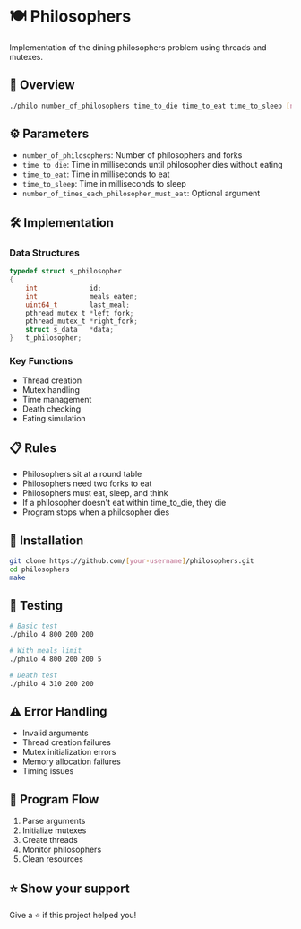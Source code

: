 # 🍽️ Philosophers

Implementation of the dining philosophers problem using threads and mutexes.

## 🎯 Overview

```bash
./philo number_of_philosophers time_to_die time_to_eat time_to_sleep [number_of_times_each_philosopher_must_eat]
```

## ⚙️ Parameters

- `number_of_philosophers`: Number of philosophers and forks
- `time_to_die`: Time in milliseconds until philosopher dies without eating
- `time_to_eat`: Time in milliseconds to eat
- `time_to_sleep`: Time in milliseconds to sleep
- `number_of_times_each_philosopher_must_eat`: Optional argument

## 🛠️ Implementation

### Data Structures
```c
typedef struct s_philosopher
{
    int             id;
    int             meals_eaten;
    uint64_t        last_meal;
    pthread_mutex_t *left_fork;
    pthread_mutex_t *right_fork;
    struct s_data   *data;
}   t_philosopher;
```

### Key Functions
- Thread creation
- Mutex handling
- Time management
- Death checking
- Eating simulation

## 📋 Rules

- Philosophers sit at a round table
- Philosophers need two forks to eat
- Philosophers must eat, sleep, and think
- If a philosopher doesn't eat within time_to_die, they die
- Program stops when a philosopher dies

## 🚀 Installation

```bash
git clone https://github.com/[your-username]/philosophers.git
cd philosophers
make
```

## 🧪 Testing

```bash
# Basic test
./philo 4 800 200 200

# With meals limit
./philo 4 800 200 200 5

# Death test
./philo 4 310 200 200
```

## ⚠️ Error Handling

- Invalid arguments
- Thread creation failures
- Mutex initialization errors
- Memory allocation failures
- Timing issues

## 🔄 Program Flow

1. Parse arguments
2. Initialize mutexes
3. Create threads
4. Monitor philosophers
5. Clean resources

## ⭐ Show your support

Give a ⭐️ if this project helped you!
